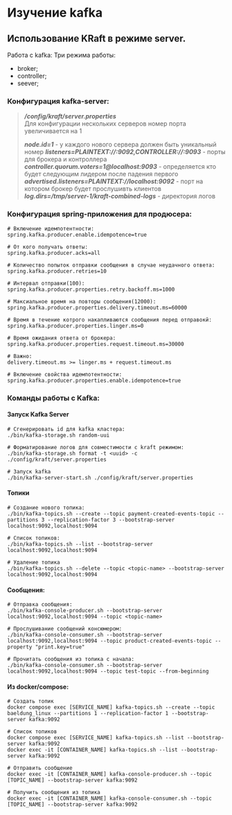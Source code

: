 # Изучение kafka
## Использование KRaft в режиме server.
Работа с kafka:
Три режима работы:

- broker;
- controller;
- seever;

### Конфигурация kafka-server:  

> _**/config/kraft/server.properties**_  
> Для конфигурации нескольких серверов номер порта увеличивается на 1   
> 
> _**node.id=1**_ - у каждого нового сервера должен быть уникальный номер
> _**listeners=PLAINTEXT://:9092,CONTROLLER://:9093**_ - порты для брокера и контроллера
> _**controller.quorum.voters=1@localhost:9093**_ - определяется кто будет следующим лидером после падения первого
> _**advertised.listeners=PLAINTEXT://localhost:9092**_ - порт на котором брокер будет прослушивть клиентов
> _**log.dirs=/tmp/server-1/kraft-combined-logs**_ - директория логов


### Конфигурация spring-приложения для продюсера:  


```properties
# Включение идемпотентности:
spring.kafka.producer.enable.idempotence=true

# От кого получать ответы:
spring.kafka.producer.acks=all  

# Количество попыток отправки сообщения в случае неудачного ответа:
spring.kafka.producer.retries=10

# Интервал отправки(100):
spring.kafka.producer.properties.retry.backoff.ms=1000

# Максиальное время на повторы сообщения(12000):
spring.kafka.producer.properties.delivery.timeout.ms=60000

# Время в течение котрого накапливаются сообщения перед отправокй:
spring.kafka.producer.properties.linger.ms=0

# Время ожидания ответа от брокера:
spring.kafka.producer.properties.request.timeout.ms=30000

# Важно:
delivery.timeout.ms >= linger.ms + request.timeout.ms

# Включение свойства идемпотентности:
spring.kafka.producer.properties.enable.idempotence=true
```


### Команды работы с Kafka:

#### Запуск Kafka Server

```shell
# Сгенерировать id для kafka кластера:
./bin/kafka-storage.sh random-uui

# Форматирование логов для совместимости с kraft режимом:
./bin/kafka-storage.sh format -t <uuid> -c ./config/kraft/server.properties

# Запуск kafka
./bin/kafka-server-start.sh ./config/kraft/server.properties
```

#### Топики
```shell
# Создание нового топика:
./bin/kafka-topics.sh --create --topic payment-created-events-topic --partitions 3 --replication-factor 3 --bootstrap-server localhost:9092,localhost:9094

# Список топиков:
./bin/kafka-topics.sh --list --bootstrap-server localhost:9092,localhost:9094

# Удаление топика
./bin/kafka-topics.sh --delete --topic <topic-name> --bootstrap-server localhost:9092,localhost:9094
```

#### Сообщения:
```shell
# Отправка сообщения:
./bin/kafka-console-producer.sh --bootstrap-server localhost:9092,localhost:9094 --topic <topic-name>

# Прослушивание сообщений консюмером:
./bin/kafka-console-consumer.sh --bootstrap-server localhost:9092,localhost:9094 --topic product-created-events-topic --property "print.key=true"

# Прочитать сообщения из топика с начала:
./bin/kafka-console-consumer.sh --bootstrap-server localhost:9092,localhost:9094 --topic test-topic --from-beginning
```

#### Из docker/compose:
```shell
# Создать топик
docker compose exec [SERVICE_NAME] kafka-topics.sh --create --topic baeldung_linux --partitions 1 --replication-factor 1 --bootstrap-server kafka:9092

# Список топиков
docker compose exec [SERVICE_NAME] kafka-topics.sh --list --bootstrap-server kafka:9092
docker exec -it [CONTAINER_NAME] kafka-topics.sh --list --bootstrap-server kafka:9092

# Отправить сообщение
docker exec -it [CONTAINER_NAME] kafka-console-producer.sh --topic [TOPIC_NAME] --bootstrap-server kafka:9092

# Получить сообщения из топика
docker exec -it [CONTAINER_NAME] kafka-console-consumer.sh --topic [TOPIC_NAME] --bootstrap-server kafka:9092
```